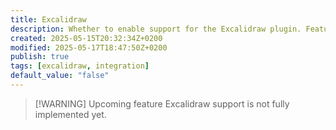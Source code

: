 ```yaml
---
title: Excalidraw
description: Whether to enable support for the Excalidraw plugin. Feature is currently disabled.
created: 2025-05-15T20:32:34Z+0200
modified: 2025-05-17T18:47:50Z+0200
publish: true
tags: [excalidraw, integration]
default_value: "false"
---
```


> [!WARNING] Upcoming feature
> Excalidraw support is not fully implemented yet.
